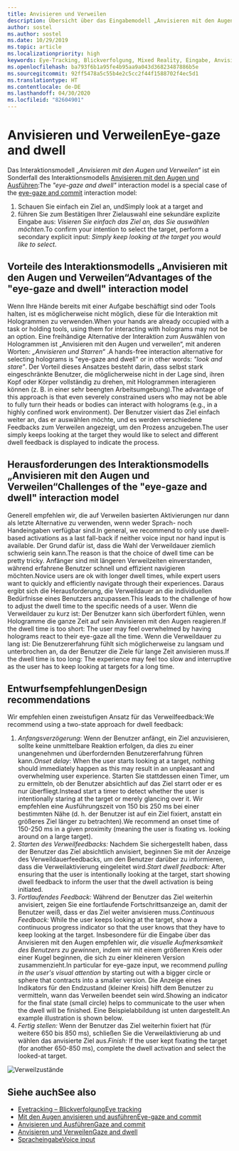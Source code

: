 ```yaml
---
title: Anvisieren und Verweilen
description: Übersicht über das Eingabemodell „Anvisieren mit den Augen und Verweilen“
author: sostel
ms.author: sostel
ms.date: 10/29/2019
ms.topic: article
ms.localizationpriority: high
keywords: Eye-Tracking, Blickverfolgung, Mixed Reality, Eingabe, Anvisieren mit den Augen, Zielen mit den Augen, HoloLens 2, Blickgestützte Auswahl, Verweilen
ms.openlocfilehash: ba793f6b1a95fe4b95aa9a043d36823487886b5e
ms.sourcegitcommit: 92ff5478a5c55b4e2c5cc2f44f1588702f4ec5d1
ms.translationtype: HT
ms.contentlocale: de-DE
ms.lasthandoff: 04/30/2020
ms.locfileid: "82604901"
---
```

# <a name="eye-gaze-and-dwell"></a><span data-ttu-id="3cfd6-104">Anvisieren und Verweilen</span><span class="sxs-lookup"><span data-stu-id="3cfd6-104">Eye-gaze and dwell</span></span>

<span data-ttu-id="3cfd6-105">Das Interaktionsmodell _„Anvisieren mit den Augen und Verweilen“_ ist ein Sonderfall des Interaktionsmodells [Anvisieren mit den Augen und Ausführen](gaze-and-commit.md):</span><span class="sxs-lookup"><span data-stu-id="3cfd6-105">The _"eye-gaze and dwell"_ interaction model is a special case of the [eye-gaze and commit](gaze-and-commit.md) interaction model:</span></span>
1. <span data-ttu-id="3cfd6-106">Schauen Sie einfach ein Ziel an, und</span><span class="sxs-lookup"><span data-stu-id="3cfd6-106">Simply look at a target and</span></span> 
2. <span data-ttu-id="3cfd6-107">führen Sie zum Bestätigen Ihrer Zielauswahl eine sekundäre explizite Eingabe aus: _Visieren Sie einfach das Ziel an, das Sie auswählen möchten_.</span><span class="sxs-lookup"><span data-stu-id="3cfd6-107">To confirm your intention to select the target, perform a secondary explicit input: _Simply keep looking at the target you would like to select_.</span></span>

## <a name="advantages-of-the-eye-gaze-and-dwell-interaction-model"></a><span data-ttu-id="3cfd6-108">Vorteile des Interaktionsmodells „Anvisieren mit den Augen und Verweilen“</span><span class="sxs-lookup"><span data-stu-id="3cfd6-108">Advantages of the "eye-gaze and dwell" interaction model</span></span> 
<span data-ttu-id="3cfd6-109">Wenn Ihre Hände bereits mit einer Aufgabe beschäftigt sind oder Tools halten, ist es möglicherweise nicht möglich, diese für die Interaktion mit Hologrammen zu verwenden.</span><span class="sxs-lookup"><span data-stu-id="3cfd6-109">When your hands are already occupied with a task or holding tools, using them for interacting with holograms may not be an option.</span></span>
<span data-ttu-id="3cfd6-110">Eine freihändige Alternative der Interaktion zum Auswählen von Hologrammen ist „Anvisieren mit den Augen und verweilen“, mit anderen Worten: _„Anvisieren und Starren“_ .</span><span class="sxs-lookup"><span data-stu-id="3cfd6-110">A hands-free interaction alternative for selecting holograms is "eye-gaze and dwell" or in other words: _"look and stare"_.</span></span> <span data-ttu-id="3cfd6-111">Der Vorteil dieses Ansatzes besteht darin, dass selbst stark eingeschränkte Benutzer, die möglicherweise nicht in der Lage sind, ihren Kopf oder Körper vollständig zu drehen, mit Hologrammen interagieren können (z. B. in einer sehr beengten Arbeitsumgebung).</span><span class="sxs-lookup"><span data-stu-id="3cfd6-111">The advantage of this approach is that even severely constrained users who may not be able to fully turn their heads or bodies can interact with holograms (e.g., in a highly confined work environment).</span></span>
<span data-ttu-id="3cfd6-112">Der Benutzer visiert das Ziel einfach weiter an, das er auswählen möchte, und es werden verschiedene Feedbacks zum Verweilen angezeigt, um den Prozess anzugeben.</span><span class="sxs-lookup"><span data-stu-id="3cfd6-112">The user simply keeps looking at the target they would like to select and different dwell feedback is displayed to indicate the process.</span></span>


## <a name="challenges-of-the-eye-gaze-and-dwell-interaction-model"></a><span data-ttu-id="3cfd6-113">Herausforderungen des Interaktionsmodells „Anvisieren mit den Augen und Verweilen“</span><span class="sxs-lookup"><span data-stu-id="3cfd6-113">Challenges of the "eye-gaze and dwell" interaction model</span></span>
<span data-ttu-id="3cfd6-114">Generell empfehlen wir, die auf Verweilen basierten Aktivierungen nur dann als letzte Alternative zu verwenden, wenn weder Sprach- noch Handeingaben verfügbar sind.</span><span class="sxs-lookup"><span data-stu-id="3cfd6-114">In general, we  recommend to only use dwell-based activations as a last fall-back if neither voice input nor hand input is available.</span></span> <span data-ttu-id="3cfd6-115">Der Grund dafür ist, dass die Wahl der Verweildauer ziemlich schwierig sein kann.</span><span class="sxs-lookup"><span data-stu-id="3cfd6-115">The reason is that the choice of dwell time can be pretty tricky.</span></span> <span data-ttu-id="3cfd6-116">Anfänger sind mit längeren Verweilzeiten einverstanden, während erfahrene Benutzer schnell und effizient navigieren möchten.</span><span class="sxs-lookup"><span data-stu-id="3cfd6-116">Novice users are ok with longer dwell times, while expert users want to quickly and efficiently navigate through their experiences.</span></span> <span data-ttu-id="3cfd6-117">Daraus ergibt sich die Herausforderung, die Verweildauer an die individuellen Bedürfnisse eines Benutzers anzupassen.</span><span class="sxs-lookup"><span data-stu-id="3cfd6-117">This leads to the challenge of how to adjust the dwell time to the specific needs of a user.</span></span>
<span data-ttu-id="3cfd6-118">Wenn die Verweildauer zu kurz ist: Der Benutzer kann sich überfordert fühlen, wenn Hologramme die ganze Zeit auf sein Anvisieren mit den Augen reagieren.</span><span class="sxs-lookup"><span data-stu-id="3cfd6-118">If the dwell time is too short: The user may feel overwhelmed by having holograms react to their eye-gaze all the time.</span></span> <span data-ttu-id="3cfd6-119">Wenn die Verweildauer zu lang ist: Die Benutzererfahrung fühlt sich möglicherweise zu langsam und unterbrochen an, da der Benutzer die Ziele für lange Zeit anvisieren muss.</span><span class="sxs-lookup"><span data-stu-id="3cfd6-119">If the dwell time is too long: The experience may feel too slow and interruptive as the user has to keep looking at targets for a long time.</span></span>

## <a name="design-recommendations"></a><span data-ttu-id="3cfd6-120">Entwurfsempfehlungen</span><span class="sxs-lookup"><span data-stu-id="3cfd6-120">Design recommendations</span></span>
<span data-ttu-id="3cfd6-121">Wir empfehlen einen zweistufigen Ansatz für das Verweilfeedback:</span><span class="sxs-lookup"><span data-stu-id="3cfd6-121">We recommend using a two-state approach for dwell feedback:</span></span>
1. <span data-ttu-id="3cfd6-122">*Anfangsverzögerung*: Wenn der Benutzer anfängt, ein Ziel anzuvisieren, sollte keine unmittelbare Reaktion erfolgen, da dies zu einer unangenehmen und überfordernden Benutzererfahrung führen kann.</span><span class="sxs-lookup"><span data-stu-id="3cfd6-122">*Onset delay*: When the user starts looking at a target, nothing should immediately happen as this may result in an unpleasant and overwhelming user experience.</span></span> <span data-ttu-id="3cfd6-123">Starten Sie stattdessen einen Timer, um zu ermitteln, ob der Benutzer absichtlich auf das Ziel starrt oder er es nur überfliegt.</span><span class="sxs-lookup"><span data-stu-id="3cfd6-123">Instead start a timer to detect whether the user is intentionally staring at the target or merely glancing over it.</span></span>
<span data-ttu-id="3cfd6-124">Wir empfehlen eine Ausführungszeit von 150 bis 250 ms bei einer bestimmten Nähe (d. h. der Benutzer ist auf ein Ziel fixiert, anstatt ein größeres Ziel länger zu betrachten).</span><span class="sxs-lookup"><span data-stu-id="3cfd6-124">We recommend an onset time of 150-250 ms in a given proximity (meaning the user is fixating vs. looking around on a large target).</span></span>  
2. <span data-ttu-id="3cfd6-125">*Starten des Verweilfeedbacks:* Nachdem Sie sichergestellt haben, dass der Benutzer das Ziel absichtlich anvisiert, beginnen Sie mit der Anzeige des Verweildauerfeedbacks, um den Benutzer darüber zu informieren, dass die Verweilaktivierung eingeleitet wird.</span><span class="sxs-lookup"><span data-stu-id="3cfd6-125">*Start dwell feedback:* After ensuring that the user is intentionally looking at the target, start showing dwell feedback to inform the user that the dwell activation is being initiated.</span></span> 
3. <span data-ttu-id="3cfd6-126">*Fortlaufendes Feedback:* Während der Benutzer das Ziel weiterhin anvisiert, zeigen Sie eine fortlaufende Fortschrittsanzeige an, damit der Benutzer weiß, dass er das Ziel weiter anvisieren muss.</span><span class="sxs-lookup"><span data-stu-id="3cfd6-126">*Continuous Feedback:* While the user keeps looking at the target, show a continuous progress indicator so that the user knows that they have to keep looking at the target.</span></span> <span data-ttu-id="3cfd6-127">Insbesondere für die Eingabe über das Anvisieren mit den Augen empfehlen wir, _die visuelle Aufmerksamkeit des Benutzers zu gewinnen_, indem wir mit einem größeren Kreis oder einer Kugel beginnen, die sich zu einer kleineren Version zusammenzieht.</span><span class="sxs-lookup"><span data-stu-id="3cfd6-127">In particular for eye-gaze input, we recommend _pulling in the user's visual attention_ by starting out with a bigger circle or sphere that contracts into a smaller version.</span></span> <span data-ttu-id="3cfd6-128">Die Anzeige eines Indikators für den Endzustand (kleiner Kreis) hilft dem Benutzer zu vermitteln, wann das Verweilen beendet sein wird.</span><span class="sxs-lookup"><span data-stu-id="3cfd6-128">Showing an indicator for the final state (small circle) helps to communicate to the user when the dwell will be finished.</span></span> <span data-ttu-id="3cfd6-129">Eine Beispielabbildung ist unten dargestellt.</span><span class="sxs-lookup"><span data-stu-id="3cfd6-129">An example illustration is shown below.</span></span> 
4. <span data-ttu-id="3cfd6-130">*Fertig stellen:* Wenn der Benutzer das Ziel weiterhin fixiert hat (für weitere 650 bis 850 ms), schließen Sie die Verweilaktivierung ab und wählen das anvisierte Ziel aus.</span><span class="sxs-lookup"><span data-stu-id="3cfd6-130">*Finish:* If the user kept fixating the target (for another 650-850 ms), complete the dwell activation and select the looked-at target.</span></span>

![Verweilzustände](images/eyes_dwellstate_recommendation.png)<br>

## <a name="see-also"></a><span data-ttu-id="3cfd6-132">Siehe auch</span><span class="sxs-lookup"><span data-stu-id="3cfd6-132">See also</span></span>
* [<span data-ttu-id="3cfd6-133">Eyetracking – Blickverfolgung</span><span class="sxs-lookup"><span data-stu-id="3cfd6-133">Eye tracking</span></span>](eye-tracking.md)
* [<span data-ttu-id="3cfd6-134">Mit den Augen anvisieren und ausführen</span><span class="sxs-lookup"><span data-stu-id="3cfd6-134">Eye-gaze and commit</span></span>](gaze-and-commit-eyes.md)
* [<span data-ttu-id="3cfd6-135">Anvisieren und Ausführen</span><span class="sxs-lookup"><span data-stu-id="3cfd6-135">Gaze and commit</span></span>](gaze-and-commit.md)
* [<span data-ttu-id="3cfd6-136">Anvisieren und Verweilen</span><span class="sxs-lookup"><span data-stu-id="3cfd6-136">Gaze and dwell</span></span>](gaze-and-dwell.md)
* [<span data-ttu-id="3cfd6-137">Spracheingabe</span><span class="sxs-lookup"><span data-stu-id="3cfd6-137">Voice input</span></span>](voice-design.md)
